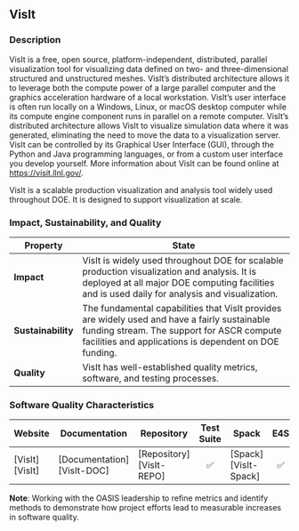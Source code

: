 ## VisIt

### Description

VisIt is a free, open source, platform-independent, distributed, parallel visualization tool for visualizing data defined on two- and three-dimensional structured and unstructured meshes. VisIt’s distributed architecture allows it to leverage both the compute power of a large parallel computer and the graphics acceleration hardware of a local workstation. VisIt’s user interface is often run locally on a Windows, Linux, or macOS desktop computer while its compute engine component runs in parallel on a remote computer. VisIt’s distributed architecture allows VisIt to visualize simulation data where it was generated, eliminating the need to move the data to a visualization server. VisIt can be controlled by its Graphical User Interface (GUI), through the Python and Java programming languages, or from a custom user interface you develop yourself. More information about VisIt can be found online at https://visit.llnl.gov/.

VisIt is a scalable production visualization and analysis tool widely used throughout DOE. It is designed to support visualization at scale.

### Impact, Sustainability, and Quality

<table class="isq_table">
  <thead>
    <tr>
      <th>Property</th>
      <th style="text-align: center">State</th>
    </tr>
  </thead>
  <tbody>
    <tr>
      <td>
        <strong>Impact</strong>
      </td>
      <td>
        VisIt is widely used throughout DOE for scalable production visualization and analysis. It is deployed at all major DOE computing facilities and is used daily for analysis and visualization.
      </td>
    </tr>
    <tr>
      <td>
        <strong>Sustainability</strong>
      </td>
      <td>
        The fundamental capabilities that VisIt provides are widely used and have a fairly sustainable funding stream. The support for ASCR compute facilities and applications is dependent on DOE funding.
      </td>
    </tr>
    <tr>
      <td>
        <strong>Quality</strong>
      </td>
      <td>
        VisIt has well-established quality metrics, software, and testing processes.
      </td>
    </tr>
  </tbody>
</table>

### Software Quality Characteristics

<table class="status_table">
  <thead>
    <tr>
      <th style="text-align: center">Website</th>
      <th style="text-align: center">Documentation</th>
      <th style="text-align: center">Repository</th>
      <th style="text-align: center">Test Suite</th>
      <th style="text-align: center">Spack</th>
      <th style="text-align: center">E4S</th>
      <th style="text-align: center">Smoke Test</th>
    </tr>
  </thead>
  <tbody>
    <tr>
      <td markdown="span">
        [VisIt][VisIt]
      </td><!-- Website -->
      <td markdown="span">
        [Documentation][VisIt-DOC]
      </td><!-- Documentation -->
      <td markdown="span">
        [Repository][VisIt-REPO]
      </td><!-- Repository -->
      <td style="text-align: center" markdown="span">✅</td><!-- Test Suite -->
      <td markdown="span">
        [Spack][VisIt-Spack]
      </td><!-- Spack -->
      <td style="text-align: center" markdown="span">✅</td><!-- E4S -->
      <td style="text-align: center" markdown="span">🚫</td><!-- Smoke Test -->
    </tr>
  </tbody>
</table>

**Note**: Working with the OASIS leadership to refine metrics and identify methods to demonstrate how project efforts lead to measurable increases in software quality.

[VisIt]: https://visit-dav.github.io/visit-website/
[VisIt-DOC]: https://visit-sphinx-github-user-manual.readthedocs.io/en/develop/getting_help/index.html
[VisIt-REPO]: https://github.com/visit-dav/visit
[VisIt-Spack]: https://github.com/spack/spack/blob/develop/var/spack/repos/builtin/packages/visit/package.py
